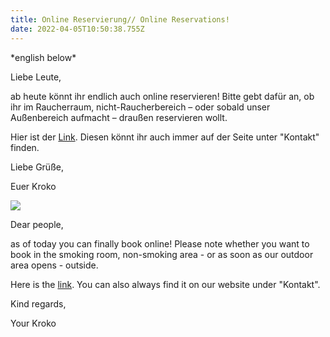 ```yaml
---
title: Online Reservierung// Online Reservations!
date: 2022-04-05T10:50:38.755Z
---
```

\*english below\*

Liebe Leute,

ab heute könnt ihr endlich auch online reservieren! Bitte gebt dafür an, ob ihr im Raucherraum, nicht-Raucherbereich  – oder sobald unser Außenbereich aufmacht – draußen reservieren wollt. 

Hier ist der [Link](https://app.resmio.com/zum-krokodil/widget). Diesen könnt ihr auch immer auf der Seite unter "Kontakt" finden.

Liebe Grüße,

Euer Kroko

![](img/kroko_raucherraum1.jpg)

Dear people,

as of today you can finally book online! Please note whether you want to book in the smoking room, non-smoking area - or as soon as our outdoor area opens - outside. 

Here is the [link](https://app.resmio.com/zum-krokodil/widget). You can also always find it on our website under "Kontakt".

Kind regards,

Your Kroko